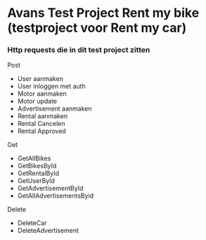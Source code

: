 # Avans Test Project Rent my bike (testproject voor Rent my car)

### Http requests die in dit test project zitten

Post
- User aanmaken
- User inloggen met auth
- Motor aanmaken
- Motor update
- Advertisement aanmaken
- Rental aanmaken 
- Rental Cancelen
- Rental Approved

Get
- GetAllBikes
- GetBikesById
- GetRentalById
- GetUserById
- GetAdvertisementById
- GetAllAdvertisementsByid

Delete
- DeleteCar
- DeleteAdvertisement